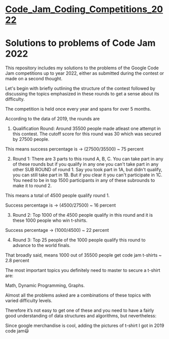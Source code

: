 <h1> <a href ="https://codingcompetitions.withgoogle.com/codejam/round/0000000000876ff1"> Code_Jam_Coding_Competitions_2022 </a> </h1>

# Solutions to problems of Code Jam 2022

This repository includes my solutions to the problems of the Google Code Jam
competitions up to year 2022, either as submitted during the contest or made on a second thought.

Let's begin with briefly outlining the structure of the contest followed by discussing the topics emphasized in these rounds to get a sense about its difficulty.

The competition is held once every year and spans for over 5 months.

According to the data of 2019, the rounds are

1) Qualification Round: Around 35500 people made atleast one attempt in this contest. The cutoff score for this round was 30 which was secured by 27500 people.

This means success percentage is -> (27500/35500) ~ 75 percent

2) Round 1: There are 3 parts to this round A, B, C. You can take part in any of these rounds but if you qualify in any one you can't take part in any other SUB ROUND of round 1. Say you took part in 1A, but didn't qualify, you can still take part in 1B. But if you clear it you can't participate in 1C. You need to be in top 1500 participants in any of these subrounds to make it to round 2.

This means a total of 4500 people qualify round 1.

Success percentage is -> (4500/27500) ~ 16 percent

3) Round 2: Top 1000 of the 4500 people qualify in this round and it is these 1000 people who win t-shirts.

Success percentage -> (1000/4500) ~ 22 percent

4) Round 3: Top 25 people of the 1000 people qualify this round to advance to the world finals.

That broadly said, means 1000 out of 35500 people get code jam t-shirts ~ 2.8 percent

The most important topics you definitely need to master to secure a t-shirt are:

Math, Dynamic Programming, Graphs.

Almost all the problems asked are a combinations of these topics with varied difficulty levels.

Therefore it’s not easy to get one of these and you need to have a fairly good understanding of data structures and algorithms, but nevertheless:


Since google merchandise is cool, adding the pictures of t-shirt I got in 2019 code jam😃







